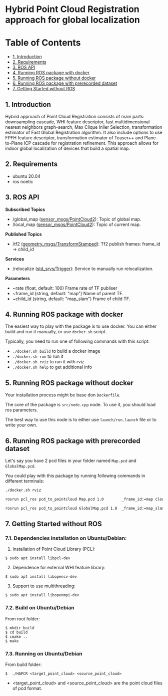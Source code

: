 # Hybrid Point Cloud Registration approach for global localization

# Table of Contents

* [1. Introduction](#1-introduction)
* [2. Requirements](#2-requirements)
* [3. ROS API](#3-ros-api)
* [4. Running ROS package with docker](#4-running-ros-package-with-docker)
* [5. Running ROS package without docker](#5-running-ros-package-without-docker)
* [6. Running ROS package with prerecorded dataset](#5-trying-ros-package-with-prerecorded-dataset)
* [7. Getting Started without ROS](#7-getting-started-without-ros)

## 1. Introduction

Hybrid approach of Point Cloud Registration consists of main parts: downsampling cascade, WHI feature descriptor, fast multidimensional nearest neighbors graph-search, Max Clique Inlier Selection, transformation estimator of Fast Global Registration algorithm. It also include options to use FPFH feature descriptor, transformation estimator of Teaser++ and Plane-to-Plane ICP cascade for registration refinement. This approach allows for indoor global localization of devices that build a spatial map.

## 2. Requirements

- ubuntu 20.04
- ros noetic

## 3. ROS API

**Subscribed Topics**

- /global_map ([sensor_msgs/PointCloud2](http://docs.ros.org/en/noetic/api/sensor_msgs/html/msg/PointCloud2.html)): Topic of global map.
- /local_map ([sensor_msgs/PointCloud2](http://docs.ros.org/en/noetic/api/sensor_msgs/html/msg/PointCloud2.html)): Topic of current map.

**Published Topics**

- /tf2 [(geometry_msgs/TransformStamped](http://docs.ros.org/en/lunar/api/geometry_msgs/html/msg/TransformStamped.html)): Tf2 publish frames: frame_id -> child_id

**Services**

- /relocalize ([std_srvs/Trigger](http://docs.ros.org/en/api/std_srvs/html/srv/Trigger.html)): Service to manually run relocalization.

**Parameters**

- ~rate (float, default: 100) Frame rate of TF publiser
- ~frame_id (string, default: "map") Name of parent TF.
- ~child_id (string, default: "map_slam") Frame of child TF.

## 4. Running ROS package with docker

The easiest way to play with the package is to use docker. You can either build and run it manually, or use `docker.sh` script.

Typically, you need to run one of following commands with this script:

- `./docker.sh build` to build a docker image
- `./docker.sh run` to run it
- `./docker.sh rviz` to run it with rviz
- `./docker.sh help` to get additional info


## 5. Running ROS package without docker

Your installation process might be base don `Dockerfile`.

The core of the package is `src/node.cpp` node. To use it, you should load ros parameters.

The best way to use this node is to either use `launch/run.launch` file or to write your own.

## 6. Running ROS package with prerecorded dataset

Let's say you have 2 pcd files in your folder named `Map.pcd` and `GlobalMap.pcd`.

You could play with this package by running following commands in different terminals:

```bash
./docker.sh rviz
```

```bash
rosrun pcl_ros pcd_to_pointcloud Map.pcd 1.0        _frame_id:=map cloud_pcd:=/tgt_ros_cloud __name:=my_node2
```

```bash
rosrun pcl_ros pcd_to_pointcloud GlobalMap.pcd 1.0  _frame_id:=map_slam cloud_pcd:=/src_ros_cloud __name:=my_node1
```

## 7. Getting Started without ROS

### 7.1. Dependencies installation on Ubuntu/Debian:


1) Installation of Point Cloud Library (PCL):
```
$ sudo apt install libpcl-dev
```
2) Dependence for external WHI feature library:
```
$ sudo apt install libopencv-dev
```
3) Support to use multithreading:
```
$ sudo apt install libopenmpi-dev
```

### 7.2. Build on Ubuntu/Debian

From root folder:
```
$ mkdir build 
$ cd build
$ cmake ..
$ make
```
### 7.3. Running on Ubuntu/Debian
From build folder:

```
$  ./HAPCR <target_point_cloud> <source_point_cloud>
```
* \<target_point_cloud\> and \<source_point_cloud> are the point cloud files of pcd format.
